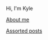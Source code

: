Hi, I'm Kyle

[About me](https://kylej1994.github.io/about/)

[Assorted posts](https://kylej1994.github.io/)